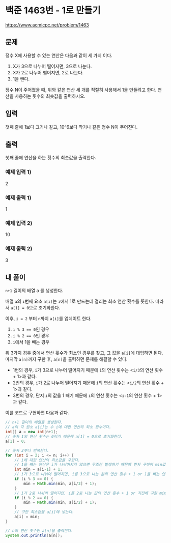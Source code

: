 # 백준 1463번 - 1로 만들기

https://www.acmicpc.net/problem/1463


## 문제
정수 X에 사용할 수 있는 연산은 다음과 같이 세 가지 이다.

1. X가 3으로 나누어 떨어지면, 3으로 나눈다.
2. X가 2로 나누어 떨어지면, 2로 나눈다.
3. 1을 뺀다.


정수 N이 주어졌을 때, 위와 같은 연산 세 개를 적절히 사용해서 1을 만들려고 한다. 연산을 사용하는 횟수의 최솟값을 출력하시오.

## 입력
첫째 줄에 1보다 크거나 같고, 10^6보다 작거나 같은 정수 N이 주어진다.

## 출력
첫째 줄에 연산을 하는 횟수의 최솟값을 출력한다.

### 예제 입력 1)
2

### 예제 출력 1)
1

### 예제 입력 2)
10

### 예제 출력 2)
3


## 내 풀이
`n+1` 길이의 배열 a 를 생성한다.

배열 `a`의 `i`번째 요소 `a[i]`는 `i`에서 1로 만드는데 걸리는 최소 연산 횟수를 뜻한다.
따라서 `a[1] = 0`으로 초기화한다.

이후, `i = 2` 부터 `n`까지 `a[i]`를 업데이트 한다.

1. `i % 3 == 0`인 경우
2. `i % 2 == 0`인 경우
3. `i`에서 1을 빼는 경우

위 3가지 경우 중에서 연산 횟수가 최소인 경우를 찾고, 그 값을 `a[i]`에 대입하면 된다. 마지막 `a[n]`까지 구한 후, `a[n]`을 출력하면 문제를 해결할 수 있다.

- 1번의 경우, `i`가 3으로 나누어 떨어지기 때문에 `i`의 연산 횟수는 <`i/3`의 연산 횟수 + 1>과 같다.
- 2번의 경우, `i`가 2로 나누어 떨어지기 때문에 `i`의 연산 횟수는 <`i/2`의 연산 횟수 + 1>과 같다.
- 3번의 경우, 단지 `i`의 값을 1 빼기 때문에 `i`의 연산 횟수는 <`i-1`의 연산 횟수 + 1>과 같다.

이를 코드로 구현하면 다음과 같다.

```java
// n+1 길이의 배열을 생성한다.
// a의 각 원소 a[i]는 수 i에 대한 연산의 최소 횟수이다.
int[] a = new int[n+1];
// 숫자 1의 연산 횟수는 0이기 때문에 a[1] = 0으로 초기화한다.
a[1] = 0;

// 숫자 2부터 반복한다.
for (int i = 2; i <= n; i++) {
    // i에 대한 연산의 최소값을 구한다.
    // 1을 빼는 연산은 i가 나뉘어지지 않으면 무조건 발생하기 때문에 먼저 구하여 min값으로 둔다.
    int min = a[i-1] + 1;
    // i가 3으로 나뉘어 떨어지면, i를 3으로 나눈 값의 연산 횟수 + 1 or 1을 빼는 연산의 수 중 최소값을 구한다.
    if (i % 3 == 0) {
        min = Math.min(min, a[i/3] + 1);
    }
    // i가 2로 나뉘어 떨어지면, i를 2로 나눈 값의 연산 횟수 + 1 or 직전에 구한 min값 중 최소값을 구한다.
    if (i % 2 == 0) {
        min = Math.min(min, a[i/2] + 1);
    }
    // 구한 최소값을 a[i]에 넣는다.
    a[i] = min;
}

// n의 연산 횟수인 a[n]을 출력한다.
System.out.println(a[n]);
```

